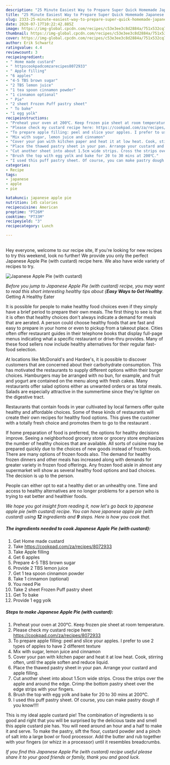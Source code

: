 ```yaml
---
description: "25 Minute Easiest Way to Prepare Super Quick Homemade Japanese Apple Pie (with custard)"
title: "25 Minute Easiest Way to Prepare Super Quick Homemade Japanese Apple Pie (with custard)"
slug: 2333-25-minute-easiest-way-to-prepare-super-quick-homemade-japanese-apple-pie-with-custard
date: 2020-07-17T10:22:42.885Z
image: https://img-global.cpcdn.com/recipes/c53e3ee3c8d2884a/751x532cq70/japanese-apple-pie-with-custard-recipe-main-photo.jpg
thumbnail: https://img-global.cpcdn.com/recipes/c53e3ee3c8d2884a/751x532cq70/japanese-apple-pie-with-custard-recipe-main-photo.jpg
cover: https://img-global.cpcdn.com/recipes/c53e3ee3c8d2884a/751x532cq70/japanese-apple-pie-with-custard-recipe-main-photo.jpg
author: Erik Schwartz
ratingvalue: 4.4
reviewcount: 3
recipeingredient:
- " Home made custard"
- " httpscookpadcomzarecipes8072933"
- " Apple filling"
- "6 apples"
- "4-5 TBS brown sugar"
- "2 TBS lemon juice"
- "1 tea spoon cinnamon powder"
- "1 cinnamon optional"
- " Pie"
- "2 sheet Frozen Puff pastry sheet"
- " To bake"
- "1 egg yolk"
recipeinstructions:
- "Preheat your oven at 200℃. Keep frozen pie sheet at room temperature."
- "Please check my custard recipe here: https://cookpad.com/za/recipes/8072933"
- "To prepare apple filling: peel and slice your apples. I prefer to use 2 types of apples to have 2 different texture"
- "Mix with sugar, lemon juice and cinnamon"
- "Cover your pan with kitchen paper and heat it at low heat. Cook, stirring often, until the apple soften and reduce liquid."
- "Place the thawed pastry sheet in your pan. Arrange your custard and apple filling."
- "Cut another sheet into about 1.5cm wide strips. Cross the strips over the apple and around the edge. Crimp the bottom pastry sheet over the edge strips with your fingers."
- "Brush the top with egg yolk and bake for 20 to 30 mins at 200℃."
- "I used this puff pastry sheet. Of course, you can make pastry dough if you know!!!!"
categories:
- Recipe
tags:
- japanese
- apple
- pie

katakunci: japanese apple pie 
nutrition: 145 calories
recipecuisine: American
preptime: "PT26M"
cooktime: "PT33M"
recipeyield: "3"
recipecategory: Lunch

---
```

<br>
Hey everyone, welcome to our recipe site, If you're looking for new recipes to try this weekend, look no further! We provide you only the perfect Japanese Apple Pie (with custard) recipe here. We also have wide variety of recipes to try.
<br>


![Japanese Apple Pie (with custard)](https://img-global.cpcdn.com/recipes/c53e3ee3c8d2884a/751x532cq70/japanese-apple-pie-with-custard-recipe-main-photo.jpg)

<i>Before you jump to Japanese Apple Pie (with custard) recipe, you may want to read this short interesting healthy tips about {<strong>Easy Ways to Get Healthy</strong>.</i>
Getting A Healthy Eater

It is possible for people to make healthy food choices even if they simply have a brief period to prepare their own meals. The first thing to see is that it is often that healthy choices don't always indicate a demand for meals that are aerated. A person could choose healthy foods that are fast and easy to prepare in your home or even to pickup from a takeout place. Cities often offer restaurant guides in their telephone books that display full-page menus indicating what a specific restaurant or drive-thru provides. Many of these food sellers now include healthy alternatives for their regular fast-food selection.

At locations like McDonald's and Hardee's, it is possible to discover customers that are concerned about their carbohydrate consumption.  This has motivated the restaurants to supply different options within their burger choices. Hamburgers may be arranged with no bun, for example, and fruit and yogurt are contained on the menu along with fresh cakes. Many restaurants offer salad options either as unwanted orders or as total meals.  Salads are especially attractive in the summertime since they're lighter on the digestive tract.

Restaurants that contain foods in year cultivated by local farmers offer quite healthy and affordable choices. Some of these kinds of restaurants will create their own recipes for healthy food options.  This gives the customer with a totally fresh choice and promotes them to go to the restaurant .

If home preparation of food is preferred, the options for healthy decisions improve. Seeing a neighborhood grocery store or grocery store emphasizes the number of healthy choices that are available.  All sorts of cuisine may be prepared quickly due to the choices of new goods instead of frozen foods. There are many options of frozen foods also. The demand for healthy frozen dinners and other meals has increased along with demands for greater variety in frozen food offerings. Any frozen food aisle in almost any supermarket will show as several healthy food options and bad choices. The decision is up to the person.

People can either opt to eat a healthy diet or an unhealthy one. Time and access to healthy alternatives are no longer problems for a person who is trying to eat better and healthier foods.


<i>We hope you got insight from reading it, now let's go back to japanese apple pie (with custard) recipe. You can have japanese apple pie (with custard) using <strong>12</strong> ingredients and <strong>9</strong> steps. Here is how you cook that.
</i>

##### The ingredients needed to cook Japanese Apple Pie (with custard):

1. Get  Home made custard
1. Take  https://cookpad.com/za/recipes/8072933
1. Take  Apple filling
1. Get 6 apples
1. Prepare 4-5 TBS brown sugar
1. Provide 2 TBS lemon juice
1. Get 1 tea spoon cinnamon powder
1. Take 1 cinnamon (optional)
1. You need  Pie
1. Take 2 sheet Frozen Puff pastry sheet
1. Get  To bake
1. Provide 1 egg yolk


##### Steps to make Japanese Apple Pie (with custard):

1. Preheat your oven at 200℃. Keep frozen pie sheet at room temperature.
1. Please check my custard recipe here: https://cookpad.com/za/recipes/8072933
1. To prepare apple filling: peel and slice your apples. I prefer to use 2 types of apples to have 2 different texture
1. Mix with sugar, lemon juice and cinnamon
1. Cover your pan with kitchen paper and heat it at low heat. Cook, stirring often, until the apple soften and reduce liquid.
1. Place the thawed pastry sheet in your pan. Arrange your custard and apple filling.
1. Cut another sheet into about 1.5cm wide strips. Cross the strips over the apple and around the edge. Crimp the bottom pastry sheet over the edge strips with your fingers.
1. Brush the top with egg yolk and bake for 20 to 30 mins at 200℃.
1. I used this puff pastry sheet. Of course, you can make pastry dough if you know!!!!


This is my ideal apple custard pie! The combination of ingredients is so good and right that you will be surprised by the delicious taste and smell this apple custard pie has. You will need around an hour and a half to make it and serve. To make the pastry, sift the flour, custard powder and a pinch of salt into a large bowl or food processor. Add the butter and rub together with your fingers (or whizz in a processor) until it resembles breadcrumbs. 

<i>If you find this Japanese Apple Pie (with custard) recipe useful please share it to your good friends or family, thank you and good luck.</i>
